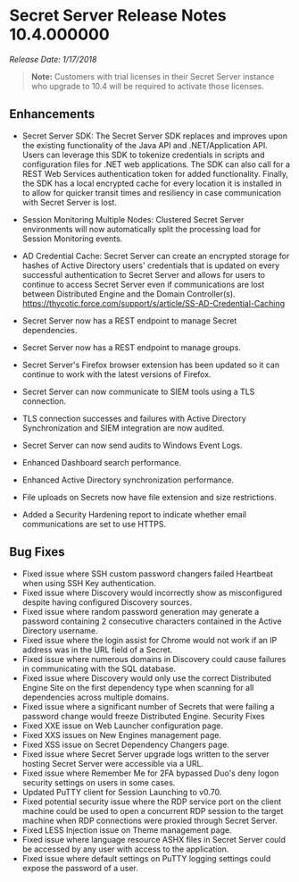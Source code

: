 [title]: # "Secret Server Release Notes 10.4.x"
[tags]: # "Release Notes"
[priority]: #
[display]: # "search,content,print"

# Secret Server Release Notes 10.4.000000

*Release Date: 1/17/2018*

>**Note:** Customers with trial licenses in their Secret Server instance who upgrade to 10.4 will be required to activate those licenses.

## Enhancements
* Secret Server SDK: The Secret Server SDK replaces and improves upon the existing functionality of the Java API and .NET/Application API. Users can leverage this SDK to tokenize credentials in scripts and configuration files for .NET web applications. The SDK can also call for a REST Web Services authentication token for added functionality. Finally, the SDK has a local encrypted cache for every location it is installed in to allow for quicker transit times and resiliency in case communication with Secret Server is lost. 

* Session Monitoring Multiple Nodes: Clustered Secret Server environments will now automatically split the processing load for Session Monitoring events.

* AD Credential Cache: 
Secret Server can create an encrypted storage for hashes of Active Directory users' credentials that is updated on every successful authentication to Secret Server and allows for users to continue to access Secret Server even if communications are lost between Distributed Engine and the Domain Controller(s). https://thycotic.force.com/support/s/article/SS-AD-Credential-Caching
* Secret Server now has a REST endpoint to manage Secret dependencies.
* Secret Server now has a REST endpoint to manage groups.
* Secret Server's Firefox browser extension has been updated so it can continue to work with the latest versions of Firefox.
* Secret Server can now communicate to SIEM tools using a TLS connection.
* TLS connection successes and failures with Active Directory Synchronization and SIEM integration are now audited.
* Secret Server can now send audits to Windows Event Logs.
* Enhanced Dashboard search performance.
* Enhanced Active Directory synchronization performance.
* File uploads on Secrets now have file extension and size restrictions.
* Added a Security Hardening report to indicate whether email communications are set to use HTTPS.

## Bug Fixes

* Fixed issue where SSH custom password changers failed Heartbeat when using SSH Key authentication.
* Fixed issue where Discovery would incorrectly show as misconfigured despite having configured Discovery sources.
* Fixed issue where random password generation may generate a password containing 2 consecutive characters contained in the Active Directory username.
* Fixed issue where the login assist for Chrome would not work if an IP address was in the URL field of a Secret.
* Fixed issue where numerous domains in Discovery could cause failures in communicating with the SQL database.
* Fixed issue where Discovery would only use the correct Distributed Engine Site on the first dependency type when scanning for all dependencies across multiple domains.
* Fixed issue where a significant number of Secrets that were failing a password change would freeze Distributed Engine.
Security Fixes
* Fixed XXE issue on Web Launcher configuration page.
* Fixed XXS issues on New Engines management page.
* Fixed XSS issue on Secret Dependency Changers page.
* Fixed issue where Secret Server upgrade logs written to the server hosting Secret Server were accessible via a URL.
* Fixed issue where Remember Me for 2FA bypassed Duo's deny logon security settings on users in some cases.
* Updated PuTTY client for Session Launching to v0.70.
* Fixed potential security issue where the RDP service port on the client machine could be used to open a concurrent RDP session to the target machine when RDP connections were proxied through Secret Server.
* Fixed LESS Injection issue on Theme management page.
* Fixed issue where language resource ASHX files in Secret Server could be accessed by any user with access to the application.
* Fixed issue where default settings on PuTTY logging settings could expose the password of a user.
